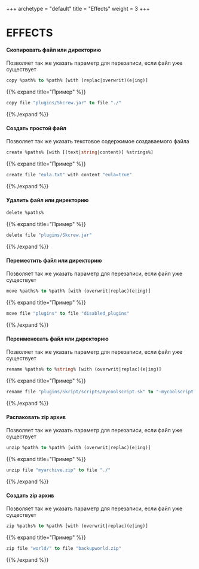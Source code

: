 +++
archetype = "default"
title = "Effects"
weight = 3
+++
# EFFECTS
#### Скопировать файл или директорию
Позволяет так же указать параметр для перезаписи, если файл уже существует
```vb
copy %path% to %path% [with (replac|overwrit)(e|ing)]
```
{{% expand title="Пример" %}}
```vb
copy file "plugins/Skcrew.jar" to file "./"
```
{{% /expand %}}
#### Создать простой файл
Позволяет так же указать текстовое содержимое создаваемого файла
```vb
create %paths% [with [(text|string|content)] %strings%]
```
{{% expand title="Пример" %}}
```vb
create file "eula.txt" with content "eula=true"
```
{{% /expand %}}
#### Удалить файл или директорию
```vb
delete %paths%
```
{{% expand title="Пример" %}}
```vb
delete file "plugins/Skcrew.jar"
```
{{% /expand %}}
#### Переместить файл или директорию
Позволяет так же указать параметр для перезаписи, если файл уже существует
```vb
move %paths% to %path% [with (overwrit|replac)(e|ing)]
```
{{% expand title="Пример" %}}
```vb
move file "plugins" to file "disabled_plugins"
```
{{% /expand %}}
#### Переименовать файл или директорию
Позволяет так же указать параметр для перезаписи, если файл уже существует
```vb
rename %paths% to %string% [with (overwrit|replac)(e|ing)]
```
{{% expand title="Пример" %}}
```vb
rename file "plugins/Skript/scripts/mycoolscript.sk" to "-mycoolscript.sk"
```
{{% /expand %}}
#### Распаковать zip архив
Позволяет так же указать параметр для перезаписи, если файл уже существует
```vb
unzip %path% to %path% [with (overwrit|replac)(e|ing)]
```
{{% expand title="Пример" %}}
```vb
unzip file "myarchive.zip" to file "./"
```
{{% /expand %}}
#### Создать zip архив
Позволяет так же указать параметр для перезаписи, если файл уже существует
```vb
zip %paths% to %path% [with (overwrit|replac)(e|ing)]
```
{{% expand title="Пример" %}}
```vb
zip file "world/" to file "backupworld.zip"
```
{{% /expand %}}

